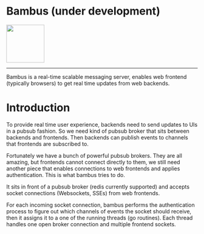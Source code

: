 # Bambus (under development)

<img src="https://www.svgrepo.com/show/148390/bamboo.svg" width="100">

----
Bambus is a real-time scalable messaging server, enables web frontend (typically browsers) to get real time updates from web backends. 

# Introduction

To provide real time user experience, backends need to send updates to UIs in a pubsub fashion. 
So we need kind of pubsub broker that sits between backends and frontends.
Then backends can publish events to channels that frontends are subscribed to.

Fortunately we have a bunch of powerful pubsub brokers.
They are all amazing, but frontends cannot connect directly to them,
we still need another piece that enables connections to web frontends and applies authentication.
This is what bambus tries to do.

It sits in front of a pubsub broker (redis currently supported) and accepts socket connections (Websockets, SSEs) from web frontends.

For each incoming socket connection, bambus performs the authentication process to figure out which channels of events the socket should receive,
then it assigns it to a one of the running threads (go routines).
Each thread handles one open broker connection and multiple frontend sockets.

